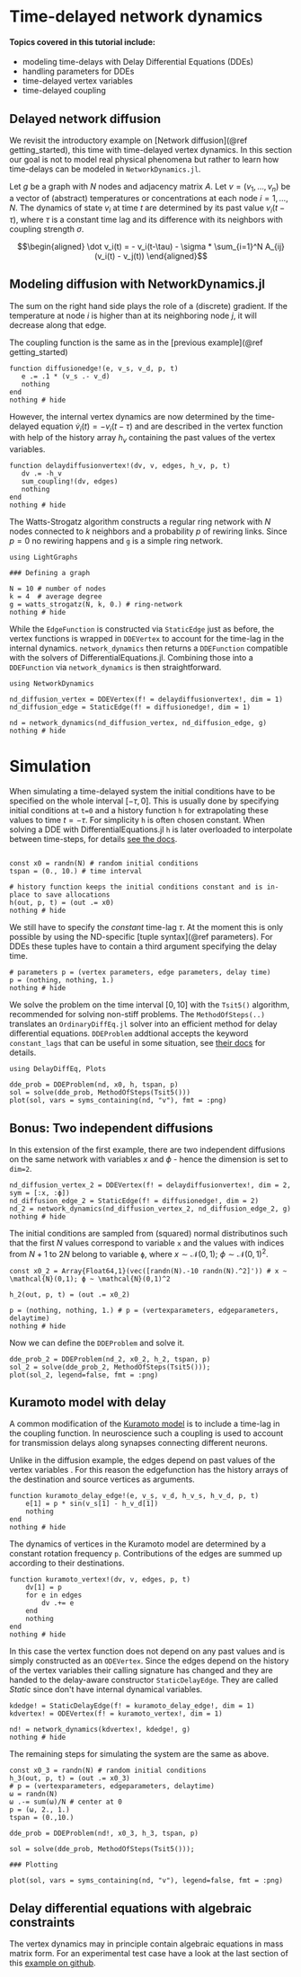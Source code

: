 # Time-delayed network dynamics

 #### Topics covered in this tutorial include:
  * modeling time-delays with Delay Differential Equations (DDEs)
  * handling parameters for DDEs
  * time-delayed vertex variables
  * time-delayed coupling


## Delayed network diffusion

We revisit the introductory example on [Network diffusion](@ref getting_started), this time with time-delayed vertex dynamics. In this section our goal is not to model real physical phenomena but rather to learn how time-delays can be modeled in `NetworkDynamics.jl`.

Let $g$ be a graph with $N$ nodes and adjacency matrix $A$. Let $v = (v_1, \dots, v_n)$ be a vector of (abstract) temperatures or concentrations at each node $i = 1, \dots, N$. The dynamics of state $v_i$ at time $t$ are determined by its past value $v_i(t-\tau)$, where $\tau$ is a constant time lag and its difference with its neighbors with coupling strength $\sigma$.

```math
\begin{aligned}
\dot v_i(t) = - v_i(t-\tau) - \sigma * \sum_{i=1}^N A_{ij} (v_i(t) - v_j(t))
\end{aligned}
```

## Modeling diffusion with NetworkDynamics.jl

The sum on the right hand side plays the role of a (discrete) gradient. If the temperature at node $i$ is higher than at its neighboring node $j$, it will decrease along that edge.

The coupling function is the same as in the [previous example](@ref getting_started)
```@example DDEVertex
function diffusionedge!(e, v_s, v_d, p, t)
   e .= .1 * (v_s .- v_d)
   nothing
end
nothing # hide
```
However, the internal vertex dynamics are now determined by the time-delayed equation $\dot v_i(t) = - v_i(t-\tau)$ and are described in the vertex function with help of the history array $h_v$ containing the past values of the vertex variables.
```@example DDEVertex
function delaydiffusionvertex!(dv, v, edges, h_v, p, t)
   dv .= -h_v
   sum_coupling!(dv, edges)
   nothing
end
nothing # hide
```
The Watts-Strogatz algorithm constructs a regular ring network with $N$ nodes connected to $k$ neighbors and a probability $p$ of rewiring links.  Since $p=0$ no rewiring happens and `g` is a simple ring network.

```@example DDEVertex
using LightGraphs

### Defining a graph

N = 10 # number of nodes
k = 4  # average degree
g = watts_strogatz(N, k, 0.) # ring-network
nothing # hide
```
While the `EdgeFunction` is constructed via `StaticEdge` just as before, the vertex functions is wrapped in `DDEVertex` to account for the time-lag in the internal dynamics. `network_dynamics` then returns a `DDEFunction` compatible with the solvers of DifferentialEquations.jl. Combining those into a `DDEFunction` via `network_dynamics` is then straightforward.

```@example DDEVertex
using NetworkDynamics

nd_diffusion_vertex = DDEVertex(f! = delaydiffusionvertex!, dim = 1)
nd_diffusion_edge = StaticEdge(f! = diffusionedge!, dim = 1)

nd = network_dynamics(nd_diffusion_vertex, nd_diffusion_edge, g)
nothing # hide
```


# Simulation
When simulating a time-delayed system the initial conditions have to be specified on the whole interval $[-\tau, 0 ]$. This is usually done by specifying initial conditions at `t=0` and a history function `h` for extrapolating these values to time $t= - \tau$. For simplicity `h` is often chosen constant. When solving a DDE with DifferentialEquations.jl `h` is later overloaded to interpolate between time-steps, for details [see the docs](https://diffeq.sciml.ai/stable/tutorials/dde_example/).

```@example DDEVertex

const x0 = randn(N) # random initial conditions
tspan = (0., 10.) # time interval

# history function keeps the initial conditions constant and is in-place to save allocations
h(out, p, t) = (out .= x0)
nothing # hide
```
We still have to specify the *constant* time-lag $\tau$. At the moment this is only possible by using the ND-specific [tuple syntax](@ref parameters). For DDEs these tuples have to contain a third argument specifying the delay time.

```@example DDEVertex
# parameters p = (vertex parameters, edge parameters, delay time)
p = (nothing, nothing, 1.)
nothing # hide
```
 We solve the problem on the time interval $[0, 10]$ with the `Tsit5()` algorithm, recommended for solving non-stiff problems. The `MethodOfSteps(..)` translates an `OrdinaryDiffEq.jl`  solver into an efficient method for delay differential equations. `DDEProblem` addtional accepts the keyword `constant_lags` that can be useful in some situation, see [their docs](https://diffeq.sciml.ai/stable/tutorials/dde_example/) for details.

```@example DDEVertex
using DelayDiffEq, Plots

dde_prob = DDEProblem(nd, x0, h, tspan, p)
sol = solve(dde_prob, MethodOfSteps(Tsit5()))
plot(sol, vars = syms_containing(nd, "v"), fmt = :png)
```

## Bonus: Two independent diffusions

In this extension of the first example, there are two independent diffusions on the same network with variables $x$ and $\phi$ - hence the dimension is set to `dim=2`.

```@example DDEVertex
nd_diffusion_vertex_2 = DDEVertex(f! = delaydiffusionvertex!, dim = 2, sym = [:x, :ϕ])
nd_diffusion_edge_2 = StaticEdge(f! = diffusionedge!, dim = 2)
nd_2 = network_dynamics(nd_diffusion_vertex_2, nd_diffusion_edge_2, g)
nothing # hide
```
The initial conditions are sampled from (squared) normal distributinos such that the first $N$ values correspond to variable `x` and the values with indices from $N+1$ to $2N$ belong to variable `ϕ`, where $x \sim \mathcal{N}(0,1)$; $ϕ \sim \mathcal{N}(0,1)^2$.

```@example DDEVertex
const x0_2 = Array{Float64,1}(vec([randn(N).-10 randn(N).^2]')) # x ~ \mathcal{N}(0,1); ϕ ~ \mathcal{N}(0,1)^2

h_2(out, p, t) = (out .= x0_2)

p = (nothing, nothing, 1.) # p = (vertexparameters, edgeparameters, delaytime)
nothing # hide
```
Now we can define the `DDEProblem` and solve it.

```@example DDEVertex
dde_prob_2 = DDEProblem(nd_2, x0_2, h_2, tspan, p)
sol_2 = solve(dde_prob_2, MethodOfSteps(Tsit5()));
plot(sol_2, legend=false, fmt = :png)
```

## Kuramoto model with delay

A common modification of the [Kuramoto model](https://en.wikipedia.org/wiki/Kuramoto_model) is to include a time-lag in the coupling function. In neuroscience such a coupling is used to account for transmission delays along synapses connecting different neurons.

Unlike in the diffusion example, the edges depend on past values of the vertex variables . For this reason the edgefunction has the history arrays of the destination and source vertices as arguments.

```@example DDEVertex
function kuramoto_delay_edge!(e, v_s, v_d, h_v_s, h_v_d, p, t)
    e[1] = p * sin(v_s[1] - h_v_d[1])
    nothing
end
nothing # hide
```

The dynamics of vertices in the Kuramoto model are determined by a constant rotation frequency `p`. Contributions of the edges are summed up according to their destinations.

```@example DDEVertex
function kuramoto_vertex!(dv, v, edges, p, t)
    dv[1] = p
    for e in edges
        dv .+= e
    end
    nothing
end
nothing # hide
```

In this case the vertex function does not depend on any past values and is simply constructed as an `ODEVertex`. Since the edges depend on the history of the vertex variables their calling signature has changed and they are handed to the delay-aware constructor `StaticDelayEdge`. They are called *Static* since don't have internal dynamical variables.

```@example DDEVertex
kdedge! = StaticDelayEdge(f! = kuramoto_delay_edge!, dim = 1)
kdvertex! = ODEVertex(f! = kuramoto_vertex!, dim = 1)

nd! = network_dynamics(kdvertex!, kdedge!, g)
nothing # hide
```

The remaining steps for simulating the system are the same as above.

```@example DDEVertex
const x0_3 = randn(N) # random initial conditions
h_3(out, p, t) = (out .= x0_3)
# p = (vertexparameters, edgeparameters, delaytime)
ω = randn(N)
ω .-= sum(ω)/N # center at 0
p = (ω, 2., 1.)
tspan = (0.,10.)

dde_prob = DDEProblem(nd!, x0_3, h_3, tspan, p)

sol = solve(dde_prob, MethodOfSteps(Tsit5()));

### Plotting

plot(sol, vars = syms_containing(nd, "v"), legend=false, fmt = :png)

```

## Delay differential equations with algebraic constraints

The vertex dynamics may in principle contain algebraic equations in mass matrix form. For an experimental test case have a look at the last section of this [example on github](https://github.com/pik-icone/NetworkDynamics.jl/blob/master/examples/getting_started_with_DDEs.jl).
